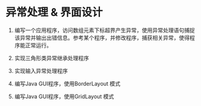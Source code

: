 # 异常处理 & 界面设计

1. 编写一个应用程序，访问数组元素下标超界产生异常，使用异常处理语句捕捉该异常并输出出错信息。参考某个程序，并修改程序，捕获相关异常，使得程序能正常运行。

2. 实现三角形类异常继承处理程序

3. 实现输入异常处理程序

4. 编写Java GUI程序，使用BorderLayout 模式

5. 编写Java GUI程序，使用GridLayout 模式
